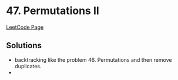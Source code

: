 # 47. Permutations II

[LeetCode Page](https://leetcode.com/problems/permutations-ii/)

## Solutions
- backtracking like the problem 46. Permutations and then remove duplicates.
- 
